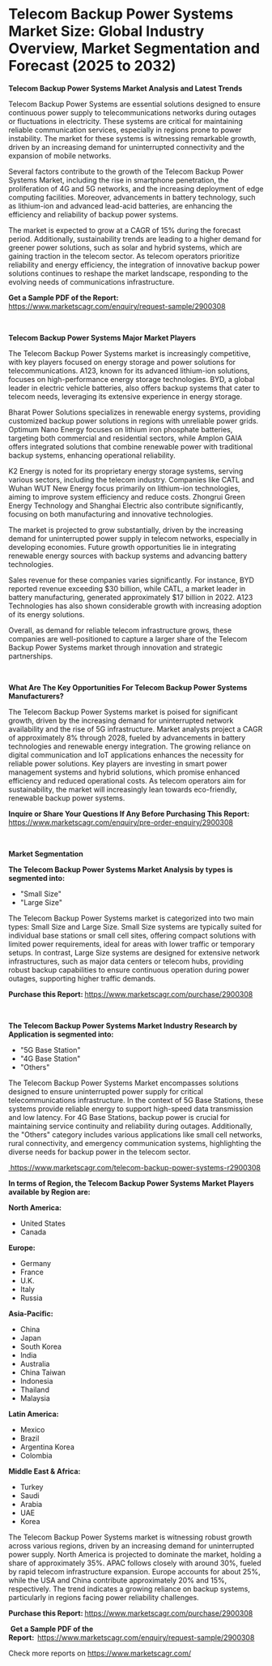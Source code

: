 <p><h1>Telecom Backup Power Systems Market Size: Global Industry Overview, Market Segmentation and Forecast (2025 to 2032)</h1></p><p><strong>Telecom Backup Power Systems Market Analysis and Latest Trends</strong></p>
<p><p>Telecom Backup Power Systems are essential solutions designed to ensure continuous power supply to telecommunications networks during outages or fluctuations in electricity. These systems are critical for maintaining reliable communication services, especially in regions prone to power instability. The market for these systems is witnessing remarkable growth, driven by an increasing demand for uninterrupted connectivity and the expansion of mobile networks.</p><p>Several factors contribute to the growth of the Telecom Backup Power Systems Market, including the rise in smartphone penetration, the proliferation of 4G and 5G networks, and the increasing deployment of edge computing facilities. Moreover, advancements in battery technology, such as lithium-ion and advanced lead-acid batteries, are enhancing the efficiency and reliability of backup power systems.</p><p>The market is expected to grow at a CAGR of 15% during the forecast period. Additionally, sustainability trends are leading to a higher demand for greener power solutions, such as solar and hybrid systems, which are gaining traction in the telecom sector. As telecom operators prioritize reliability and energy efficiency, the integration of innovative backup power solutions continues to reshape the market landscape, responding to the evolving needs of communications infrastructure.</p></p>
<p><strong>Get a Sample PDF of the Report:&nbsp;</strong> <a href="https://www.marketscagr.com/enquiry/request-sample/2900308?utm_campaign=3131&utm_medium=2&utm_source=Github&utm_content=ia&utm_term=16032025&utm_id=telecom-backup-power-systems">https://www.marketscagr.com/enquiry/request-sample/2900308</a></p>
<p>&nbsp;</p>
<p><strong>Telecom Backup Power Systems Major Market Players</strong></p>
<p><p>The Telecom Backup Power Systems market is increasingly competitive, with key players focused on energy storage and power solutions for telecommunications. A123, known for its advanced lithium-ion solutions, focuses on high-performance energy storage technologies. BYD, a global leader in electric vehicle batteries, also offers backup systems that cater to telecom needs, leveraging its extensive experience in energy storage.</p><p>Bharat Power Solutions specializes in renewable energy systems, providing customized backup power solutions in regions with unreliable power grids. Optimum Nano Energy focuses on lithium iron phosphate batteries, targeting both commercial and residential sectors, while Amplon GAIA offers integrated solutions that combine renewable power with traditional backup systems, enhancing operational reliability.</p><p>K2 Energy is noted for its proprietary energy storage systems, serving various sectors, including the telecom industry. Companies like CATL and Wuhan WUT New Energy focus primarily on lithium-ion technologies, aiming to improve system efficiency and reduce costs. Zhongrui Green Energy Technology and Shanghai Electric also contribute significantly, focusing on both manufacturing and innovative technologies.</p><p>The market is projected to grow substantially, driven by the increasing demand for uninterrupted power supply in telecom networks, especially in developing economies. Future growth opportunities lie in integrating renewable energy sources with backup systems and advancing battery technologies.</p><p>Sales revenue for these companies varies significantly. For instance, BYD reported revenue exceeding $30 billion, while CATL, a market leader in battery manufacturing, generated approximately $17 billion in 2022. A123 Technologies has also shown considerable growth with increasing adoption of its energy solutions.</p><p>Overall, as demand for reliable telecom infrastructure grows, these companies are well-positioned to capture a larger share of the Telecom Backup Power Systems market through innovation and strategic partnerships.</p></p>
<p>&nbsp;</p>
<p><strong>What Are The Key Opportunities For Telecom Backup Power Systems Manufacturers?</strong></p>
<p><p>The Telecom Backup Power Systems market is poised for significant growth, driven by the increasing demand for uninterrupted network availability and the rise of 5G infrastructure. Market analysts project a CAGR of approximately 8% through 2028, fueled by advancements in battery technologies and renewable energy integration. The growing reliance on digital communication and IoT applications enhances the necessity for reliable power solutions. Key players are investing in smart power management systems and hybrid solutions, which promise enhanced efficiency and reduced operational costs. As telecom operators aim for sustainability, the market will increasingly lean towards eco-friendly, renewable backup power systems.</p></p>
<p><strong>Inquire or Share Your Questions If Any Before Purchasing This Report:</strong> <a href="https://www.marketscagr.com/enquiry/pre-order-enquiry/2900308?utm_campaign=3131&utm_medium=2&utm_source=Github&utm_content=ia&utm_term=16032025&utm_id=telecom-backup-power-systems">https://www.marketscagr.com/enquiry/pre-order-enquiry/2900308</a></p>
<p>&nbsp;</p>
<p><strong>Market Segmentation</strong></p>
<p><strong>The Telecom Backup Power Systems Market Analysis by types is segmented into:</strong></p>
<p><ul><li>"Small Size"</li><li>"Large Size"</li></ul></p>
<p><p>The Telecom Backup Power Systems market is categorized into two main types: Small Size and Large Size. Small Size systems are typically suited for individual base stations or small cell sites, offering compact solutions with limited power requirements, ideal for areas with lower traffic or temporary setups. In contrast, Large Size systems are designed for extensive network infrastructures, such as major data centers or telecom hubs, providing robust backup capabilities to ensure continuous operation during power outages, supporting higher traffic demands.</p></p>
<p><strong>Purchase this Report:&nbsp;</strong><a href="https://www.marketscagr.com/purchase/2900308?utm_campaign=3131&utm_medium=2&utm_source=Github&utm_content=ia&utm_term=16032025&utm_id=telecom-backup-power-systems">https://www.marketscagr.com/purchase/2900308</a></p>
<p>&nbsp;</p>
<p><strong>The Telecom Backup Power Systems Market Industry Research by Application is segmented into:</strong></p>
<p><ul><li>"5G Base Station"</li><li>"4G Base Station"</li><li>"Others"</li></ul></p>
<p><p>The Telecom Backup Power Systems Market encompasses solutions designed to ensure uninterrupted power supply for critical telecommunications infrastructure. In the context of 5G Base Stations, these systems provide reliable energy to support high-speed data transmission and low latency. For 4G Base Stations, backup power is crucial for maintaining service continuity and reliability during outages. Additionally, the "Others" category includes various applications like small cell networks, rural connectivity, and emergency communication systems, highlighting the diverse needs for backup power in the telecom sector.</p></p>
<p><a href="https://www.marketscagr.com/telecom-backup-power-systems-r2900308?utm_campaign=3131&utm_medium=2&utm_source=Github&utm_content=ia&utm_term=16032025&utm_id=telecom-backup-power-systems">&nbsp;https://www.marketscagr.com/telecom-backup-power-systems-r2900308</a></p>
<p><strong>In terms of Region, the Telecom Backup Power Systems Market Players available by Region are:</strong></p>
<p>
    <p> <strong> North America: </strong>
        <ul>
            <li>United States</li>
            <li>Canada</li>
        </ul>
        </p> 
    <p> <strong> Europe: </strong>
        <ul>
            <li>Germany</li>
            <li>France</li>
            <li>U.K.</li>
            <li>Italy</li>
            <li>Russia</li>
        </ul>
        </p> 
    <p> <strong> Asia-Pacific: </strong>
        <ul>
            <li>China</li>
            <li>Japan</li>
            <li>South Korea</li>
            <li>India</li>
            <li>Australia</li>
            <li>China Taiwan</li>
            <li>Indonesia</li>
            <li>Thailand</li>
            <li>Malaysia</li>
        </ul>
        </p> 
    <p> <strong> Latin America: </strong>
        <ul>
            <li>Mexico</li>
            <li>Brazil</li>
            <li>Argentina Korea</li>
            <li>Colombia</li>
        </ul>
        </p> 
    <p> <strong> Middle East & Africa: </strong>
        <ul>
            <li>Turkey</li>
            <li>Saudi</li>
            <li>Arabia</li>
            <li>UAE</li>
            <li>Korea</li>
        </ul>
    </p>
    </p>
<p><p>The Telecom Backup Power Systems market is witnessing robust growth across various regions, driven by an increasing demand for uninterrupted power supply. North America is projected to dominate the market, holding a share of approximately 35%. APAC follows closely with around 30%, fueled by rapid telecom infrastructure expansion. Europe accounts for about 25%, while the USA and China contribute approximately 20% and 15%, respectively. The trend indicates a growing reliance on backup systems, particularly in regions facing power reliability challenges.</p></p>
<p><strong>Purchase this Report: </strong><a href="https://www.marketscagr.com/purchase/2900308?utm_campaign=3131&utm_medium=2&utm_source=Github&utm_content=ia&utm_term=16032025&utm_id=telecom-backup-power-systems">https://www.marketscagr.com/purchase/2900308</a></p>
<p>&nbsp;<strong>Get a Sample PDF of the Report:&nbsp;&nbsp;</strong><a href="https://www.marketscagr.com/enquiry/request-sample/2900308?utm_campaign=3131&utm_medium=2&utm_source=Github&utm_content=ia&utm_term=16032025&utm_id=telecom-backup-power-systems">https://www.marketscagr.com/enquiry/request-sample/2900308</a></p>
<p><strong></strong></p>
<p>Check more reports on <a href="https://www.marketscagr.com/?utm_campaign=3131&utm_medium=2&utm_source=Github&utm_content=ia&utm_term=16032025&utm_id=telecom-backup-power-systems">https://www.marketscagr.com/</a></p>